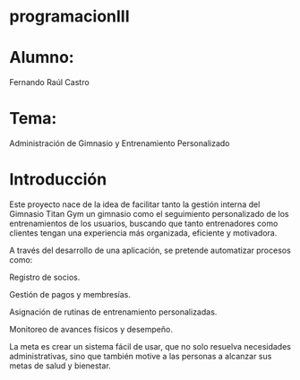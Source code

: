 # programacionIII
# Alumno:
Fernando Raúl Castro
# Tema: 
Administración de Gimnasio y Entrenamiento Personalizado
# Introducción
Este proyecto nace de la idea de facilitar tanto la gestión interna del Gimnasio Titan Gym un gimnasio como el seguimiento personalizado de los entrenamientos de los usuarios, buscando que tanto entrenadores como clientes tengan una experiencia más organizada, eficiente y motivadora.

A través del desarrollo de una aplicación, se pretende automatizar procesos como:

Registro de socios.

Gestión de pagos y membresías.

Asignación de rutinas de entrenamiento personalizadas.

Monitoreo de avances físicos y desempeño.

La meta es crear un sistema fácil de usar, que no solo resuelva necesidades administrativas, sino que también motive a las personas a alcanzar sus metas de salud y bienestar.
